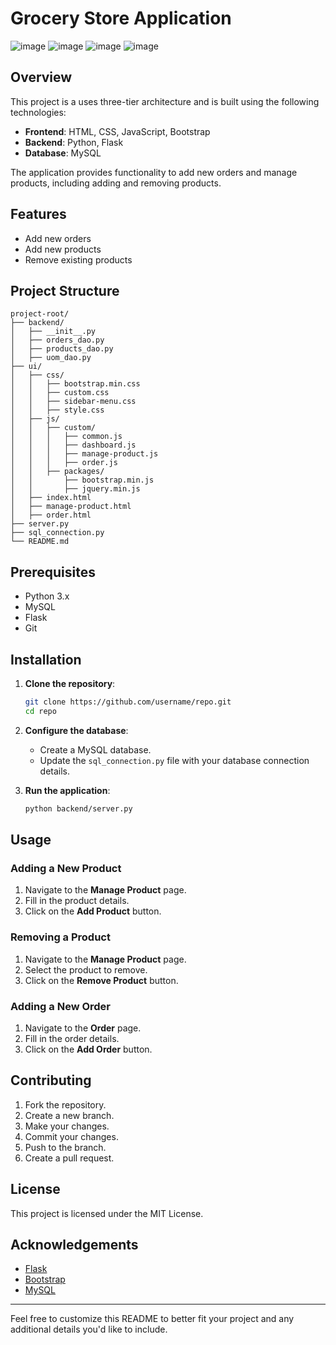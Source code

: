 # Grocery Store Application
![image](https://github.com/user-attachments/assets/d5b63569-f70f-4c27-a88f-5f89c0902bbf)
![image](https://github.com/user-attachments/assets/d12656a3-e7eb-4b3d-a657-63181015a478)
![image](https://github.com/user-attachments/assets/57dd17fa-dba4-479e-ab34-0e42674fe770)
![image](https://github.com/user-attachments/assets/6268e385-4b53-41ce-b3cf-efe964b2f6eb)


## Overview

This project is a uses three-tier architecture and is built using the following technologies:

- **Frontend**: HTML, CSS, JavaScript, Bootstrap
- **Backend**: Python, Flask
- **Database**: MySQL

The application provides functionality to add new orders and manage products, including adding and removing products.

## Features

- Add new orders
- Add new products
- Remove existing products

## Project Structure

```
project-root/
├── backend/
│   ├── __init__.py
│   ├── orders_dao.py
│   ├── products_dao.py
│   ├── uom_dao.py
├── ui/
│   ├── css/
│   │   ├── bootstrap.min.css
│   │   ├── custom.css
│   │   ├── sidebar-menu.css
│   │   ├── style.css
│   ├── js/
│   │   ├── custom/
│   │   │   ├── common.js
│   │   │   ├── dashboard.js
│   │   │   ├── manage-product.js
│   │   │   ├── order.js
│   │   ├── packages/
│   │       ├── bootstrap.min.js
│   │       ├── jquery.min.js
│   ├── index.html
│   ├── manage-product.html
│   ├── order.html
├── server.py
├── sql_connection.py
└── README.md
```

## Prerequisites

- Python 3.x
- MySQL
- Flask
- Git

## Installation

1. **Clone the repository**:
   ```sh
   git clone https://github.com/username/repo.git
   cd repo
   ```

2. **Configure the database**:
   - Create a MySQL database.
   - Update the `sql_connection.py` file with your database connection details.

3. **Run the application**:
   ```sh
   python backend/server.py
   ```

## Usage

### Adding a New Product

1. Navigate to the **Manage Product** page.
2. Fill in the product details.
3. Click on the **Add Product** button.

### Removing a Product

1. Navigate to the **Manage Product** page.
2. Select the product to remove.
3. Click on the **Remove Product** button.

### Adding a New Order

1. Navigate to the **Order** page.
2. Fill in the order details.
3. Click on the **Add Order** button.

## Contributing

1. Fork the repository.
2. Create a new branch.
3. Make your changes.
4. Commit your changes.
5. Push to the branch.
6. Create a pull request.

## License

This project is licensed under the MIT License.

## Acknowledgements

- [Flask](https://flask.palletsprojects.com/)
- [Bootstrap](https://getbootstrap.com/)
- [MySQL](https://www.mysql.com/)

---

Feel free to customize this README to better fit your project and any additional details you'd like to include.
